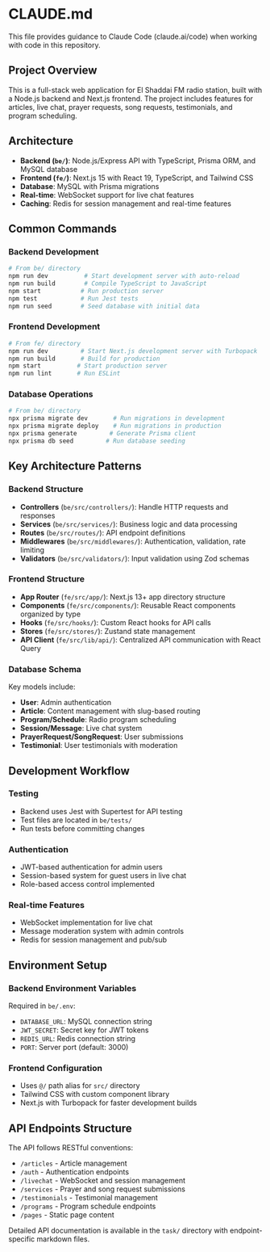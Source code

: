 # CLAUDE.md

This file provides guidance to Claude Code (claude.ai/code) when working with code in this repository.

## Project Overview

This is a full-stack web application for El Shaddai FM radio station, built with a Node.js backend and Next.js frontend. The project includes features for articles, live chat, prayer requests, song requests, testimonials, and program scheduling.

## Architecture

- **Backend (`be/`)**: Node.js/Express API with TypeScript, Prisma ORM, and MySQL database
- **Frontend (`fe/`)**: Next.js 15 with React 19, TypeScript, and Tailwind CSS
- **Database**: MySQL with Prisma migrations
- **Real-time**: WebSocket support for live chat features
- **Caching**: Redis for session management and real-time features

## Common Commands

### Backend Development
```bash
# From be/ directory
npm run dev          # Start development server with auto-reload
npm run build        # Compile TypeScript to JavaScript
npm start           # Run production server
npm test            # Run Jest tests
npm run seed        # Seed database with initial data
```

### Frontend Development
```bash
# From fe/ directory
npm run dev         # Start Next.js development server with Turbopack
npm run build       # Build for production
npm start          # Start production server
npm run lint       # Run ESLint
```

### Database Operations
```bash
# From be/ directory
npx prisma migrate dev       # Run migrations in development
npx prisma migrate deploy    # Run migrations in production
npx prisma generate         # Generate Prisma client
npx prisma db seed         # Run database seeding
```

## Key Architecture Patterns

### Backend Structure
- **Controllers** (`be/src/controllers/`): Handle HTTP requests and responses
- **Services** (`be/src/services/`): Business logic and data processing
- **Routes** (`be/src/routes/`): API endpoint definitions
- **Middlewares** (`be/src/middlewares/`): Authentication, validation, rate limiting
- **Validators** (`be/src/validators/`): Input validation using Zod schemas

### Frontend Structure
- **App Router** (`fe/src/app/`): Next.js 13+ app directory structure
- **Components** (`fe/src/components/`): Reusable React components organized by type
- **Hooks** (`fe/src/hooks/`): Custom React hooks for API calls
- **Stores** (`fe/src/stores/`): Zustand state management
- **API Client** (`fe/src/lib/api/`): Centralized API communication with React Query

### Database Schema
Key models include:
- **User**: Admin authentication
- **Article**: Content management with slug-based routing
- **Program/Schedule**: Radio program scheduling
- **Session/Message**: Live chat system
- **PrayerRequest/SongRequest**: User submissions
- **Testimonial**: User testimonials with moderation

## Development Workflow

### Testing
- Backend uses Jest with Supertest for API testing
- Test files are located in `be/tests/`
- Run tests before committing changes

### Authentication
- JWT-based authentication for admin users
- Session-based system for guest users in live chat
- Role-based access control implemented

### Real-time Features
- WebSocket implementation for live chat
- Message moderation system with admin controls
- Redis for session management and pub/sub

## Environment Setup

### Backend Environment Variables
Required in `be/.env`:
- `DATABASE_URL`: MySQL connection string
- `JWT_SECRET`: Secret key for JWT tokens
- `REDIS_URL`: Redis connection string
- `PORT`: Server port (default: 3000)

### Frontend Configuration
- Uses `@/` path alias for `src/` directory
- Tailwind CSS with custom component library
- Next.js with Turbopack for faster development builds

## API Endpoints Structure

The API follows RESTful conventions:
- `/articles` - Article management
- `/auth` - Authentication endpoints
- `/livechat` - WebSocket and session management
- `/services` - Prayer and song request submissions
- `/testimonials` - Testimonial management
- `/programs` - Program schedule endpoints
- `/pages` - Static page content

Detailed API documentation is available in the `task/` directory with endpoint-specific markdown files.